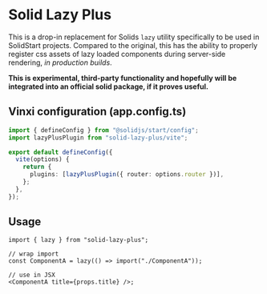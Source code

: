 # Solid Lazy Plus

This is a drop-in replacement for Solids `lazy` utility specifically to be used in SolidStart projects. Compared to the original, this has the ability to properly register css assets of lazy loaded components during server-side rendering, *in production builds*.

**This is experimental, third-party functionality and hopefully will be integrated into an official solid package, if it proves useful.**

## Vinxi configuration (app.config.ts)

```ts
import { defineConfig } from "@solidjs/start/config";
import lazyPlusPlugin from "solid-lazy-plus/vite";

export default defineConfig({
  vite(options) {
    return {
      plugins: [lazyPlusPlugin({ router: options.router })],
    };
  },
});
```

## Usage

```tsx
import { lazy } from "solid-lazy-plus";

// wrap import
const ComponentA = lazy(() => import("./ComponentA"));

// use in JSX
<ComponentA title={props.title} />;
```
